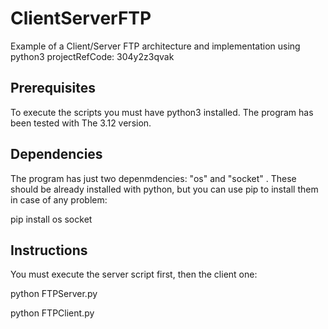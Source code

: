 # ClientServerFTP
Example of a Client/Server FTP architecture and implementation using python3
projectRefCode: 304y2z3qvak
## Prerequisites
To execute the scripts you must have python3 installed. The program has been tested with The 3.12 version.
## Dependencies
The program has just two depenmdencies: "os" and "socket" . These should be already installed with python, but you can use pip to install them in case of any problem:

pip install os socket
## Instructions
You must execute the server script first, then the client one:

python FTPServer.py

python FTPClient.py





